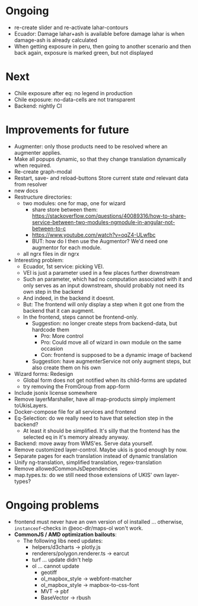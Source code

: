 # Ongoing

- re-create slider and re-activate lahar-contours
- Ecuador: Damage lahar+ash is available before damage lahar is when damage-ash is already calculated
- When getting exposure in peru, then going to another scenario and then back again, exposure is marked green, but not displayed

# Next

- Chile exposure after eq: no legend in production
- Chile exposure: no-data-cells are not transparent
- Backend: nightly CI

# Improvements for future

- Augmenter: only those products need to be resolved where an augmenter applies.
- Make all popups dynamic, so that they change translation dynamically when required.
- Re-create graph-modal
- Restart, save- and reload-buttons
    Store current state *and* relevant data from resolver
- new docs
- Restructure directories:
    - two modules: one for map, one for wizard
        - share store between them: https://stackoverflow.com/questions/40089316/how-to-share-service-between-two-modules-ngmodule-in-angular-not-between-to-c
        - https://www.youtube.com/watch?v=oqZ4-ULwfbc
        - BUT: how do I then use the Augmentor? We'd need one augmentor for each module. 
    - all ngrx files in dir ngrx
- Interesting problem:
    - Ecuador, 1st service: picking VEI.
    - VEI is just a parameter used in a few places further downstream
    - Such an parameter, which had no computation associated with it and only serves as an input downstream, should probably not need its own step in the backend
    - And indeed, in the backend it doesnt.
    - But: The frontend will only display a step when it got one from the backend that it can augment.
    - In the frontend, steps cannot be frontend-only.
        - Suggestion: no longer create steps from backend-data, but hardcode them
            - Pro: More control
            - Pro: Could move all of wizard in own module on the same occasion
            - Con: frontend is supposed to be a dynamic image of backend
        - Suggestion: have augmenterService not only augment steps, but also create them on his own
- Wizard forms: Redesign
    - Global form does not get notified when its child-forms are updated
    - try removing the FromGroup from app-form
- Include jsonix license somewhere
- Remove layerMarshaller, have all map-products simply implement toUkisLayers.
- Docker-compose file for all services and frontend
- Eq-Selection: do we really need to have that selection step in the backend?
    - At least it should be simplified. It's silly that the frontend has the selected eq in it's memory already anyway.
- Backend: move away from WMS'es. Serve data yourself.
- Remove customized layer-control. Maybe ukis is good enough by now.
- Separate pages for each translation instead of dynamic translation
- Unify ng-translation, simplified translation, regex-translation
- Remove allowedCommonJsDependencies
- map.types.ts: do we still need those extensions of UKIS' own layer-types?

# Ongoing problems
- frontend must never have an own version of ol installed ... otherwise, `instanceof`-checks in @eoc-dlr/maps-ol won't work.
- **CommonJS / AMD optimization bailouts**:
    - The following libs need updates:
        - helpers/d3charts -> plotly.js
        - renderers/polygon.renderer.ts -> earcut
        - turf ... update didn't help
        - ol ... cannot update
            - geotiff
            - ol_mapbox_style -> webfont-matcher
            - ol_mapbox_style -> mapbox-to-css-font
            - MVT -> pbf
            - BaseVector -> rbush

